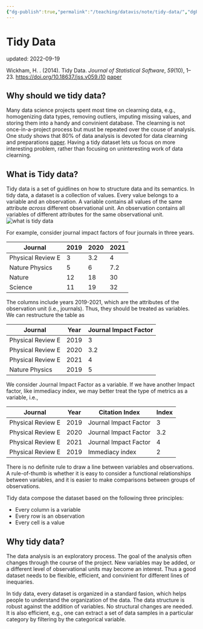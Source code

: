 ```yaml
---
{"dg-publish":true,"permalink":"/teaching/datavis/note/tidy-data/","dgPassFrontmatter":true}
---
```



# Tidy Data
updated: 2022-09-19

Wickham, H. . (2014). Tidy Data. _Journal of Statistical Software_, _59_(10), 1–23. https://doi.org/10.18637/jss.v059.i10
[paper](https://www.jstatsoft.org/article/view/v059i10)

## Why should we tidy data?
Many data science projects spent most time on clearning data, e.g., homogenizing data types, removing outliers, imputing missing values, and storing them into a handy and convinient database. The clearning is not once-in-a-project process but must be repeated over the couse of analysis. One study shows that 80% of data analysis is devoted for data clearning and preparations [paper](https://www.amazon.com/Exploratory-Data-Mining-Cleaning/dp/0471268518). Having a tidy dataset lets us focus on more interesting problem, rather than focusing on uninteresting work of data clearning. 

## What is Tidy data?
Tidy data is a set of guidlines on how to structure data and its semantics.  In tidy data, a dataset is a collection of values. Every value belongs to a variable and an observation. A variable contains all values of the same attribute *across* different observational unit. An observation contains all variables of different attributes for the same observational unit. 
![what is tidy data](https://miro.medium.com/max/1400/1*7jjzhy4KknPz9hJVnC_w7w.png)

For example, consider journal impact factors of four journals in three years. 

| Journal            | 2019 | 2020 | 2021 |
| ------------------ | ---- | ---- | ---- |
| Physical Review E | 3    | 3.2  | 4    |
| Nature Physics     | 5    | 6    | 7.2  |
| Nature             | 12   | 18   | 30   |
| Science            | 11   | 19   | 32   | 

The columns include years 2019-2021, which are the attributes of the observation unit (i.e., journals). Thus, they should be treated as variables. We can restructure the table as 

| Journal           | Year | Journal Impact Factor |
| ----------------- | ---- | --------------------- |
| Physical Review E | 2019 | 3                     |
| Physical Review E | 2020 | 3.2                   |
| Physical Review E | 2021 | 4                     |
| Nature Physics    | 2019 | 5                     | 

We consider Journal Impact Factor as a variable. If we have another Impact factor, like immediacy index, we may better treat the type of metrics as a variable, i.e., 

| Journal           | Year | Citation Index        | Index |
| ----------------- | ---- | --------------------- | ----- |
| Physical Review E | 2019 | Journal Impact Factor | 3     |
| Physical Review E | 2020 | Journal Impact Factor | 3.2   |
| Physical Review E | 2021 | Journal Impact Factor | 4     |
| Physical Review E   | 2019 | Immediacy index | 2     |

There is no definite rule to draw a line between variables and observations. A rule-of-thumb is whether it is easy to consider a functional relationships between variables, and it is easier to make comparisons between groups of observations. 

Tidy data compose the dataset based on the following three principles: 
- Every column is a variable 
- Every row is an observation
- Every cell is a value 

## Why tidy data?
The data analysis is an exploratory process. The goal of the analysis often changes through the course of the project. New variables may be added, or a different level of observational units may become an interest. Thus a good dataset needs to be flexible, efficient, and convinient for different lines of inequaries. 

In tidy data, every dataset is organized in a standard fasion, which helps people to understand the organization of the data. The data structure is robust against the addition of variables. No structural changes are needed. It is also efficient, e.g., one can extract a set of data samples in a particular category by filtering by the categorical variable.



